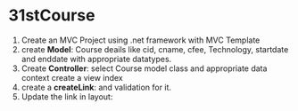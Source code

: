 # 31stCourse

1. Create an MVC Project using .net framework with MVC Template
2. create **Model**:
   Course deails like cid, cname, cfee, Technology, startdate and enddate with appropriate datatypes.
3. Create **Controller**:
   select Course model class and appropriate data context
   create a view index
4. create a **createLink**:
   and validation for it.
5. Update the link in layout:
   
